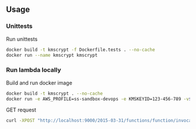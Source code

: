 ## Usage
### Unittests
Run unittests
```bash
docker build -t kmscrypt -f Dockerfile.tests . --no-cache
docker run --name kmscrypt kmscrypt 
```

### Run lambda locally
Build and run docker image 

```bash
docker build -t kmscrypt . --no-cache
docker run -e AWS_PROFILE=ss-sandbox-devops -e KMSKEYID=123-456-789 -v$HOME/.aws:/root/.aws:ro -p 9000:8080 kmscrypt
```

GET request
```bash
curl -XPOST "http://localhost:9000/2015-03-31/functions/function/invocations" -d '{"value": "test123"}'
```
